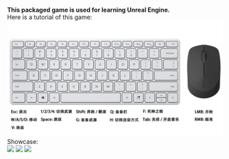 **This packaged game is used for learning Unreal Engine.**<br>
Here is a tutorial of this game:<br>
![tutorial](tutorial.png "tutorial")<br>
Showcase:<br>
![](showcase_screenshot_1.png) ![](showcase_screenshot_2.png) ![](showcase_screenshot_3.png)
